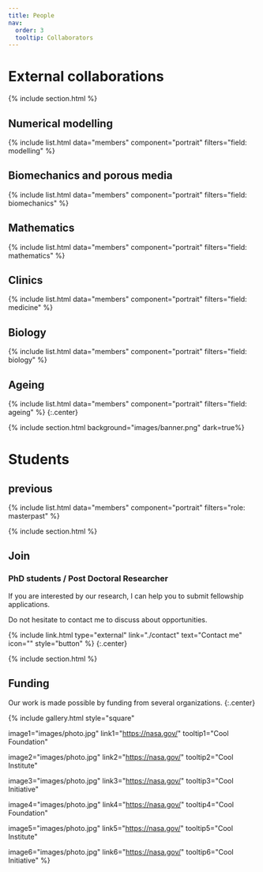 ```yaml
---
title: People
nav:
  order: 3
  tooltip: Collaborators
---
```





# <i class="fas fa-users"></i>External collaborations


{% include section.html %}

## Numerical modelling
{%
  include list.html
  data="members"
  component="portrait"
  filters="field: modelling"
%}

## Biomechanics and porous media
{%
  include list.html
  data="members"
  component="portrait"
  filters="field: biomechanics"
%}

## Mathematics
{%
  include list.html
  data="members"
  component="portrait"
  filters="field: mathematics"
%}

## Clinics
{%
  include list.html
  data="members"
  component="portrait"
  filters="field: medicine"
%}

## Biology
{%
  include list.html
  data="members"
  component="portrait"
  filters="field: biology"
%}

## Ageing
{%
  include list.html
  data="members"
  component="portrait"
  filters="field: ageing"
%}
{:.center}

{% include section.html background="images/banner.png" dark=true%}


# Students

## previous

{%
  include list.html
  data="members"
  component="portrait"
  filters="role: masterpast"
%}

{% include section.html %}

## Join

### PhD students / Post Doctoral Researcher

If you are interested by our research, I can help you to submit fellowship applications.

Do not hesitate to contact me to discuss about opportunities.


{% include link.html type="external" link="./contact" text="Contact me" icon="" style="button" %}
{:.center}

{% include section.html %}

## Funding

Our work is made possible by funding from several organizations.
{:.center}

{%
  include gallery.html
  style="square"

  image1="images/photo.jpg"
  link1="https://nasa.gov/"
  tooltip1="Cool Foundation"

  image2="images/photo.jpg"
  link2="https://nasa.gov/"
  tooltip2="Cool Institute"

  image3="images/photo.jpg"
  link3="https://nasa.gov/"
  tooltip3="Cool Initiative"

  image4="images/photo.jpg"
  link4="https://nasa.gov/"
  tooltip4="Cool Foundation"

  image5="images/photo.jpg"
  link5="https://nasa.gov/"
  tooltip5="Cool Institute"

  image6="images/photo.jpg"
  link6="https://nasa.gov/"
  tooltip6="Cool Initiative"
%}
